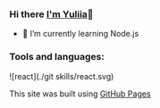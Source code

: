 ### Hi there [I'm Yuliia](https://github.com/ylyanovikova)👋

- 🌱 I’m currently learning Node.js

<!-- ![Anurag's GitHub stats](https://github-readme-stats.vercel.app/api?username=ylyanovikova&theme=vue&show_icons=true) -->

### Tools and languages:

![react](./git skills/react.svg)

This site was built using [GitHub Pages](https://pages.github.com/)

